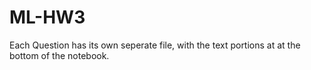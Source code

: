 # ML-HW3

Each Question has its own seperate file, with the text portions at at the bottom of the notebook.

